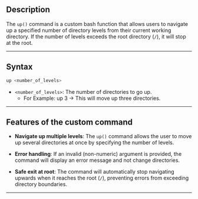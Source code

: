 ## Description

The `up()` command is a custom bash function that allows users to navigate up a specified number of directory levels from their current working directory. If the number of levels exceeds the root directory (`/`), it will stop at the root.

---
## Syntax
```bash
up <number_of_levels>
```
- `<number_of_levels>`: The number of directories to go up.
	- For Example:
		up 3 -> This will move up three directories.
---
## Features of the custom command
- **Navigate up multiple levels**: The `up()` command allows the user to move up several directories at once by specifying the number of levels.

- **Error handling**: If an invalid (non-numeric) argument is provided, the command will display an error message and not change directories.

- **Safe exit at root**: The command will automatically stop navigating upwards when it reaches the root (`/`), preventing errors from exceeding directory boundaries.
---